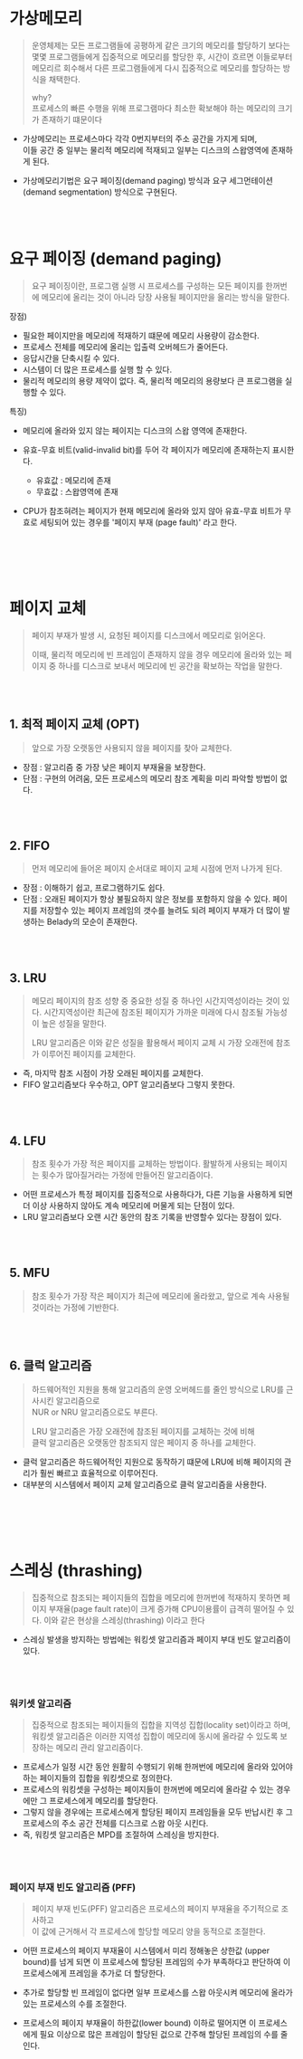 # 가상메모리
> 운영체제는 모든 프로그램들에 공평하게 같은 크기의 메모리를 할당하기 보다는 몇몇 프로그램들에게 집중적으로 메모리를 할당한 후,
> 시간이 흐르면 이들로부터 메모리르 회수해서 다른 프로그램들에게 다시 집중적으로 메모리를 할당하는 방식을 채택한다.
>
> why?  
> 프로세스의 빠른 수행을 위해 프로그램마다 최소한 확보해야 하는 메모리의 크기가 존재하기 떄문이다


* 가상메모리는 프로세스마다 각각 0번지부터의 주소 공간을 가지게 되며,  
    이들 공간 중 일부는 물리적 메모리에 적재되고 일부는 디스크의 스왑영역에 존재하게 된다.
    
* 가상메모리기법은 요구 페이징(demand paging) 방식과 요구 세그먼테이션(demand segmentation) 방식으로 구현된다.

<br><br>

# 요구 페이징 (demand paging)
> 요구 페이징이란, 프로그램 실행 시 프로세스를 구성하는 모든 페이지를 한꺼번에 메모리에 올리는 것이 아니라 
> 당장 사용될 페이지만을 올리는 방식을 말한다.

장점) 
* 필요한 페이지만을 메모리에 적재하기 떄문에 메모리 사용량이 감소한다.
* 프로세스 전체를 메모리에 올리는 입출력 오버헤드가 줄어든다.
* 응답시간을 단축시킬 수 있다.
* 시스템이 더 많은 프로세스를 실행 할 수 있다.
* 물리적 메모리의 용량 제약이 없다. 즉, 물리적 메모리의 용량보다 큰 프로그램을 실행할 수 있다.

특징)
* 메모리에 올라와 있지 않는 페이지는 디스크의 스왑 영역에 존재한다.
* 유효-무효 비트(valid-invalid bit)를 두어 각 페이지가 메모리에 존재하는지 표시한다.
    * 유효값 : 메모리에 존재
    * 무효값 : 스왑영역에 존재

* CPU가 참조혀려는 페이지가 현재 메모리에 올라와 있지 않아 유효-무효 비트가 무효로 세팅되어 있는 경우를 '페이지 부재 (page fault)' 라고 한다.

<br><br><br><br>

# 페이지 교체

> 페이지 부재가 발생 시, 요청된 페이지를 디스크에서 메모리로 읽어온다.
>
> 이때, 물리적 메모리에 빈 프레임이 존재하지 않을 경우 메모리에 올라와 있는 페이지 중 하나를 디스크로 보내서 메모리에 빈 공간을 확보하는 작업을 말한다.

<br><br>

## 1. 최적 페이지 교체 (OPT)

> 앞으로 가장 오랫동안 사용되지 않을 페이지를 찾아 교체한다.
> 

- 장점 : 알고리즘 중 가장 낮은 페이지 부재율을 보장한다.
- 단점 : 구현의 어려움, 모든 프로세스의 메모리 참조 계획을 미리 파악할 방법이 없다.

<br><br>

## 2. FIFO

> 먼저 메모리에 들어온 페이지 순서대로 페이지 교체 시점에 먼저 나가게 된다.
> 

- 장점 : 이해하기 쉽고, 프로그램하기도 쉽다.
- 단점 : 오래된 페이지가 항상 불필요하지 않은 정보를 포함하지 않을 수 있다.
페이지를 저장할수 있는 페이지 프레임의 갯수를 늘려도 되려 페이지 부재가 더 많이 발생하는 Belady의 모순이 존재한다.

<br><br>

## 3. LRU

> 메모리 페이지의 참조 성향 중 중요한 성질 중 하나인 시간지역성이라는 것이 있다.
> 시간지역성이란 최근에 참조된 페이지가 가까운 미래에 다시 참조될 가능성이 높은 성질을 말한다.
> 
> LRU 알고리즘은 이와 같은 성질을 활용해서 페이지 교체 시 가장 오래전에 참조가 이루어진 페이지를 교체한다.

- 즉, 마지막 참조 시점이 가장 오래된 페이지를 교체한다.
- FIFO 알고리즘보다 우수하고, OPT 알고리즘보다 그렇지 못한다.

<br><br>

## 4. LFU

> 참조 횟수가 가장 적은 페이지를 교체하는 방법이다. 활발하게 사용되는 페이지는 횟수가 많아질거라는 가정에 만들어진 알고리즘이다.

- 어떤 프로세스가 특정 페이지를 집중적으로 사용하다가, 다른 기능을 사용하게 되면 더 이상 사용하지 않아도 계속 메모리에 머물게 되는 단점이 있다.
- LRU 알고리즘보다 오랜 시간 동안의 참조 기록을 반영할수 있다는 장점이 있다.

<br><br>

## 5. MFU

> 참조 횟수가 가장 작은 페이지가 최근에 메모리에 올라왔고, 앞으로 계속 사용될 것이라는 가정에 기반한다.
> 

<br><br>

## 6. 클럭 알고리즘

> 하드웨어적인 지원을 통해 알고리즘의 운영 오버헤드를 줄인 방식으로 LRU를 근사시킨 알고리즘으로   
> NUR or NRU 알고리즘으로도 부른다.
> 
> LRU 알고리즘은 가장 오래전에 참조된 페이지를 교체하는 것에 비해  
> 클럭 알고리즘은 오랫동안 참조되지 않은 페이지 중 하나를 교체한다.

- 클럭 알고리즘은 하드웨어적인 지원으로 동작하기 떄문에 LRU에 비해 페이지의 관리가 훨씬 빠르고 효율적으로 이루어진다.
- 대부분의 시스템에서 페이지 교체 알고리즘으로 클럭 알고리즘을 사용한다.

<br><br><br><br>

# 스레싱 (thrashing)

> 집중적으로 참조되는 페이지들의 집합을 메모리에 한꺼번에 적재하지 못하면 페이지 부재율(page fault rate)이 크게 증가해 CPU이용률이 급격히 떨어질 수 있다.
이와 같은 현상을 스레싱(thrashing) 이라고 한다
> 

- 스레싱 발생을 방지하는 방법에는 워킹셋 알고리즘과 페이지 부대 빈도 알고리즘이 있다.

<br><br>

### 워키셋 알고리즘

> 집중적으로 참조되는 페이지들의 집합을 지역성 집합(locality set)이라고 하며,   
> 워킹셋 알고리즘은 이러한 지역성 집합이 메모리에 동시에 올라갈 수 있도록 보장하는 메모리 관리 알고리즘이다.

- 프로세스가 일정 시간 동안 원활히 수행되기 위해 한꺼번에 메모리에 올라와 있어야 하는 페이지들의 집합을 워킹셋으로 정의한다.
- 프로세스의 워킹셋을 구성하는 페이지들이 한꺼번에 메모리에 올라갈 수 있는 경우에만 그 프로세스에게 메모리를 할당한다.
- 그렇지 않을 경우에는 프로세스에게 할당된 페이지 프레임들을 모두 반납시킨 후 그 프로세스의 주소 공간 전체를 디스크로 스왑 아웃 시킨다.
- 즉, 워킹셋 알고리즘은 MPD를 조절하여 스레싱을 방지한다.

<br><br>

### 페이지 부재 빈도 알고리즘 (PFF)

> 페이지 부재 빈도(PFF) 알고리즘은 프로세스의 페이지 부재율을 주기적으로 조사하고   
> 이 값에 근거해서 각 프로세스에 할당할 메모리 양을 동적으로 조절한다.
> 
- 어떤 프로세스의 페이지 부재율이 시스템에서 미리 정해놓은 상한값 (upper bound)를 넘게 되면 이 프로세스에 할당된 프레임의 수가 부족하다고 판단하여 이 프로세스에게 프레임을 추가로 더 할당한다.

- 추가로 할당할 빈 프레임이 없다면 일부 프로세스를 스왑 아웃시켜 메모리에 올라가 있는 프로세스의 수를 조절한다.

- 프로세스의 페이지 부재율이 하한값(lower bound) 이하로 떨어지면 이 프로세스에게 필요 이상으로 많은 프레임이 할당된 겂으로 간주해 할당된 프레임의 수를 줄인다.